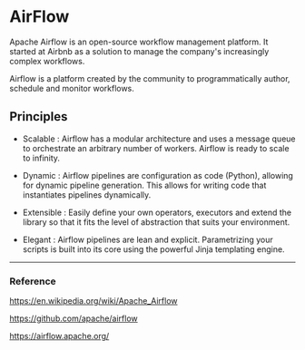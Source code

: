 # AirFlow

Apache Airflow is an open-source workflow management platform. It started at Airbnb as a solution to manage the company's increasingly complex workflows.

Airflow is a platform created by the community to programmatically author, schedule and monitor workflows.

## Principles

- Scalable : Airflow has a modular architecture and uses a message queue to orchestrate an arbitrary number of workers. Airflow is ready to scale to infinity.

- Dynamic : Airflow pipelines are configuration as code (Python), allowing for dynamic pipeline generation. This allows for writing code that instantiates pipelines dynamically.

- Extensible : Easily define your own operators, executors and extend the library so that it fits the level of abstraction that suits your environment.

- Elegant : Airflow pipelines are lean and explicit. Parametrizing your scripts is built into its core using the powerful Jinja templating engine.

---

### Reference

https://en.wikipedia.org/wiki/Apache_Airflow

https://github.com/apache/airflow

https://airflow.apache.org/
